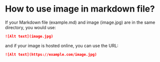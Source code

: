 # How to use image in markdown file?

If your Markdown file (example.md) and image (image.jpg) are in the same directory, you would use:

```markdown
![Alt text](image.jpg)
```

and if your image is hosted online, you can use the URL:

```markdown
![Alt text](https://example.com/image.jpg)
```
